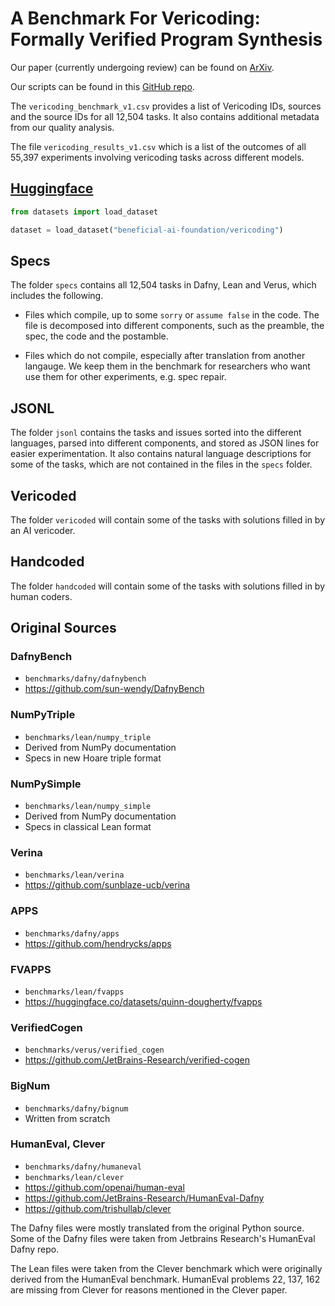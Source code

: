 # A Benchmark For Vericoding: Formally Verified Program Synthesis

Our paper (currently undergoing review) can be found on [ArXiv](https://www.arxiv.org/abs/2509.22908).

Our scripts can be found in this [GitHub repo](https://github.com/beneficial-AI-Foundation/vericoding).

The `vericoding_benchmark_v1.csv` provides a list of Vericoding IDs, sources and the source IDs for all 12,504 tasks. It also contains additional metadata from our quality analysis.

The file `vericoding_results_v1.csv` which is a list of the outcomes of all 55,397 experiments involving vericoding tasks across different models.

## [Huggingface](https://huggingface.co/datasets/beneficial-ai-foundation/vericoding)

``` python
from datasets import load_dataset

dataset = load_dataset("beneficial-ai-foundation/vericoding")
```

## Specs

The folder `specs` contains all 12,504 tasks in Dafny, Lean and Verus, which includes the following.

* Files which compile, up to some `sorry` or `assume false` in the code. The file is decomposed into different components, such as the preamble, the spec, the code and the postamble.

* Files which do not compile, especially after translation from another langauge. We keep them in the benchmark for researchers who want use them for other experiments, e.g. spec repair.

## JSONL

The folder `jsonl` contains the tasks and issues sorted into the different languages, parsed into different components, and stored as JSON lines for easier experimentation. It also contains natural language descriptions for some of the tasks, which are not contained in the files in the `specs` folder.

## Vericoded

The folder `vericoded` will contain some of the tasks with solutions filled in by an AI vericoder.

## Handcoded

The folder `handcoded` will contain some of the tasks with solutions filled in by human coders.

## Original Sources

### DafnyBench
* `benchmarks/dafny/dafnybench`
* https://github.com/sun-wendy/DafnyBench

### NumPyTriple
* `benchmarks/lean/numpy_triple`
* Derived from NumPy documentation
* Specs in new Hoare triple format

### NumPySimple
* `benchmarks/lean/numpy_simple`
* Derived from NumPy documentation
* Specs in classical Lean format

### Verina
* `benchmarks/lean/verina`
* https://github.com/sunblaze-ucb/verina

### APPS
* `benchmarks/dafny/apps`
* https://github.com/hendrycks/apps

### FVAPPS
* `benchmarks/lean/fvapps`
* https://huggingface.co/datasets/quinn-dougherty/fvapps

### VerifiedCogen
* `benchmarks/verus/verified_cogen`
* https://github.com/JetBrains-Research/verified-cogen

### BigNum
* `benchmarks/dafny/bignum`
* Written from scratch

### HumanEval, Clever
* `benchmarks/dafny/humaneval`
* `benchmarks/lean/clever`
* https://github.com/openai/human-eval
* https://github.com/JetBrains-Research/HumanEval-Dafny
* https://github.com/trishullab/clever

The Dafny files were mostly translated from the original Python source. Some of the Dafny files were taken from Jetbrains Research's HumanEval Dafny repo.

The Lean files were taken from the Clever benchmark which were originally derived from the HumanEval benchmark. HumanEval problems 22, 137, 162 are missing from Clever for reasons mentioned in the Clever paper.
